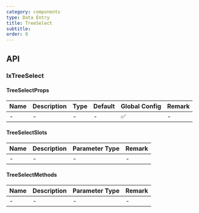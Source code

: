 ```yaml
---
category: components
type: Data Entry
title: TreeSelect
subtitle:
order: 0
---
```




## API

### IxTreeSelect

#### TreeSelectProps

| Name | Description | Type | Default | Global Config | Remark |
| --- | --- | --- | --- | --- | --- |
| - | - | - | - | ✅ | - |

#### TreeSelectSlots

| Name | Description | Parameter Type | Remark |
| --- | --- | --- | --- |
| - | - | - | - |

#### TreeSelectMethods

| Name | Description | Parameter Type | Remark |
| --- | --- | --- | --- |
| - | - | - | - |
